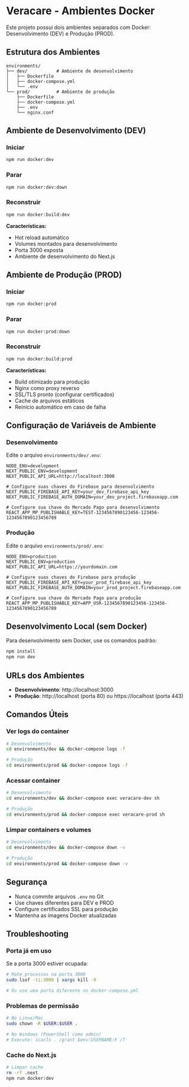 # Veracare - Ambientes Docker

Este projeto possui dois ambientes separados com Docker: Desenvolvimento (DEV) e Produção (PROD).

## Estrutura dos Ambientes

```
environments/
├── dev/           # Ambiente de desenvolvimento
│   ├── Dockerfile
│   ├── docker-compose.yml
│   └── .env
└── prod/          # Ambiente de produção
    ├── Dockerfile
    ├── docker-compose.yml
    ├── .env
    └── nginx.conf
```

## Ambiente de Desenvolvimento (DEV)

### Iniciar

```bash
npm run docker:dev
```

### Parar

```bash
npm run docker:dev:down
```

### Reconstruir

```bash
npm run docker:build:dev
```

**Características:**

- Hot reload automático
- Volumes montados para desenvolvimento
- Porta 3000 exposta
- Ambiente de desenvolvimento do Next.js

## Ambiente de Produção (PROD)

### Iniciar

```bash
npm run docker:prod
```

### Parar

```bash
npm run docker:prod:down
```

### Reconstruir

```bash
npm run docker:build:prod
```

**Características:**

- Build otimizado para produção
- Nginx como proxy reverso
- SSL/TLS pronto (configurar certificados)
- Cache de arquivos estáticos
- Reinício automático em caso de falha

## Configuração de Variáveis de Ambiente

### Desenvolvimento

Edite o arquivo `environments/dev/.env`:

```env
NODE_ENV=development
NEXT_PUBLIC_ENV=development
NEXT_PUBLIC_API_URL=http://localhost:3000

# Configure suas chaves do Firebase para desenvolvimento
NEXT_PUBLIC_FIREBASE_API_KEY=your_dev_firebase_api_key
NEXT_PUBLIC_FIREBASE_AUTH_DOMAIN=your_dev_project.firebaseapp.com

# Configure sua chave do Mercado Pago para desenvolvimento
REACT_APP_MP_PUBLISHABLE_KEY=TEST-1234567890123456-123456-1234567890123456789
```

### Produção

Edite o arquivo `environments/prod/.env`:

```env
NODE_ENV=production
NEXT_PUBLIC_ENV=production
NEXT_PUBLIC_API_URL=https://yourdomain.com

# Configure suas chaves do Firebase para produção
NEXT_PUBLIC_FIREBASE_API_KEY=your_prod_firebase_api_key
NEXT_PUBLIC_FIREBASE_AUTH_DOMAIN=your_prod_project.firebaseapp.com

# Configure sua chave do Mercado Pago para produção
REACT_APP_MP_PUBLISHABLE_KEY=APP_USR-1234567890123456-123456-1234567890123456789
```

## Desenvolvimento Local (sem Docker)

Para desenvolvimento sem Docker, use os comandos padrão:

```bash
npm install
npm run dev
```

## URLs dos Ambientes

- **Desenvolvimento**: http://localhost:3000
- **Produção**: http://localhost (porta 80) ou https://localhost (porta 443)

## Comandos Úteis

### Ver logs do container

```bash
# Desenvolvimento
cd environments/dev && docker-compose logs -f

# Produção
cd environments/prod && docker-compose logs -f
```

### Acessar container

```bash
# Desenvolvimento
cd environments/dev && docker-compose exec veracare-dev sh

# Produção
cd environments/prod && docker-compose exec veracare-prod sh
```

### Limpar containers e volumes

```bash
# Desenvolvimento
cd environments/dev && docker-compose down -v

# Produção
cd environments/prod && docker-compose down -v
```

## Segurança

- Nunca commite arquivos `.env` no Git
- Use chaves diferentes para DEV e PROD
- Configure certificados SSL para produção
- Mantenha as imagens Docker atualizadas

## Troubleshooting

### Porta já em uso

Se a porta 3000 estiver ocupada:

```bash
# Mate processos na porta 3000
sudo lsof -ti:3000 | xargs kill -9

# Ou use uma porta diferente no docker-compose.yml
```

### Problemas de permissão

```bash
# No Linux/Mac
sudo chown -R $USER:$USER .

# No Windows (PowerShell como admin)
# Execute: icacls . /grant $env:USERNAME:F /T
```

### Cache do Next.js

```bash
# Limpar cache
rm -rf .next
npm run docker:dev
```

